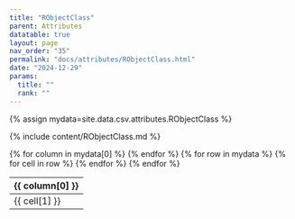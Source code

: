 ```yaml
---
title: "RObjectClass"
parent: Attributes
datatable: true
layout: page
nav_order: "35"
permalink: "docs/attributes/RObjectClass.html"
date: "2024-12-29"
params:
  title: ""
  rank: ""
---
```

{% assign mydata=site.data.csv.attributes.RObjectClass %} 

{% include content/RObjectClass.md %}

<table id="myTable" class="display" style="width:100%">
    <thead>
    {% for column in mydata[0] %}
        <th>{{ column[0] }}</th>
    {% endfor %}
    </thead>
    <tbody>
    {% for row in mydata %}
        <tr>
        {% for cell in row %}
            <td>{{ cell[1] }}</td>
        {% endfor %}
        </tr>
    {% endfor %}
    </tbody>
</table>
<script type="text/javascript">
  $(document).ready(function () {
    $('#myTable').DataTable({
      responsive: true,
      deferRender: false,
      paging: false,
      order: [],
    });
  });
</script>
